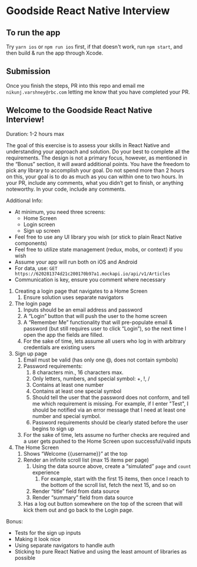 # Goodside React Native Interview

## To run the app

Try `yarn ios` or `npm run ios` first, if that doesn't work, run `npm start`, and then build & run the app through Xcode.

## Submission

Once you finish the steps, PR into this repo and email me `nikunj.varshney@rbc.com` letting me know that you have completed your PR.

## Welcome to the Goodside React Native Interview!

Duration: 1-2 hours max

The goal of this exercise is to assess your skills in React Native and understanding your approach and solution. Do your best to complete all the requirements. The design is not a primary focus, however, as mentioned in the “Bonus” section, it will award additional points. You have the freedom to pick any library to accomplish your goal. Do not spend more than 2 hours on this, your goal is to do as much as you can within one to two hours. In your PR, include any comments, what you didn’t get to finish, or anything noteworthy. In your code, include any comments.

Additional Info:
- At minimum, you need three screens:
    - Home Screen
    - Login screen
    - Sign up screen
- Feel free to use any UI library you wish (or stick to plain React Native components)
- Feel free to utilize state management (redux, mobs, or context) if you wish
- Assume your app will run both on iOS and Android
- For data, use: `GET https://620281374d21c200170b97a1.mockapi.io/api/v1/Articles`
- Communication is key, ensure you comment where necessary

1. Creating a login page that navigates to a Home Screen
    1. Ensure solution uses separate navigators
2. The login page
    1. Inputs should be an email address and password
    2. A “Login” button that will push the user to the home screen
    3. A “Remember Me” functionality that will pre-populate email & password (but still requires user to click “Login”), so the next time I open the app the fields are filled.
    4. For the sake of time, lets assume all users who log in with arbitrary credentials are existing users
3. Sign up page
    1. Email must be valid (has only one @, does not contain symbols)
    2. Password requirements:
        1. 8 characters min., 16 characters max.
        2. Only letters, numbers, and special symbol: +, !, /
        3. Contains at least one number
        4. Contains at least one special symbol
        5. Should tell the user that the password does not conform, and tell me which requirement is missing. For example, if I enter "Test", I should be notified via an error message that I need at least one number and special symbol.
        6. Password requirements should be clearly stated before the user begins to sign up
    3. For the sake of time, lets assume no further checks are required and a user gets pushed to the Home Screen upon successful/valid inputs
4. The Home Screen
    1. Shows “Welcome {{username}}” at the top
    2. Render an infinite scroll list (max 15 items per page)
        1. Using the data source above, create a “simulated” `page` and `count` experience
            1. For example, start with the first 15 items, then once I reach to the bottom of the scroll list, fetch the next 15, and so on
        2. Render “title” field from data source
        3. Render “summary” field from data source
    3. Has a log out button somewhere on the top of the screen that will kick them out and go back to the Login page.

Bonus:
- Tests for the sign up inputs
- Making it look nice
- Using separate navigators to handle auth
- Sticking to pure React Native and using the least amount of libraries as possible
